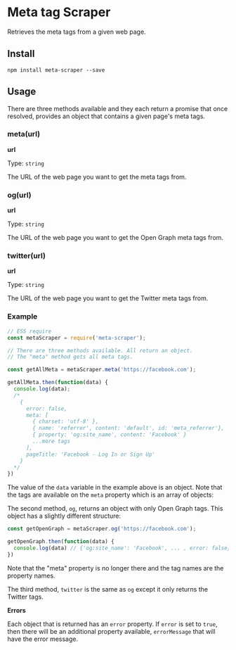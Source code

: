 # Meta tag Scraper
Retrieves the meta tags from a given web page.

## Install
```shell
npm install meta-scraper --save
```

## Usage
There are three methods available and they each return a promise that once resolved, provides an object that contains a given page's meta tags.

### meta(url)
**url**

Type: `string`

The URL of the web page you want to get the meta tags from.

### og(url)

**url**

Type: `string`

The URL of the web page you want to get the Open Graph meta tags from.

### twitter(url)

**url**

Type: `string`

The URL of the web page you want to get the Twitter meta tags from.

### Example
```javascript
// ES5 require
const metaScraper = require('meta-scraper');

// There are three methods available. All return an object. 
// The "meta" method gets all meta tags.

const getAllMeta = metaScraper.meta('https://facebook.com');

getAllMeta.then(function(data) {
  console.log(data);
  /*
    { 
      error: false,
      meta: [ 
        { charset: 'utf-8' },
        { name: 'referrer', content: 'default', id: 'meta_referrer'},
        { property: 'og:site_name', content: 'Facebook' }
        ...more tags
      ],
      pageTitle: 'Facebook - Log In or Sign Up'
    }
  */
})
```
The value of the `data` variable in the example above is an object. Note that the tags are available on the `meta` property which is an array of objects:

The second method, `og`, returns an object with only Open Graph tags. This object has a slightly different structure:
```javascript
const getOpenGraph = metaScraper.og('https://facebook.com');

getOpenGraph.then(function(data) {
  console.log(data) // {'og:site_name': 'Facebook', ... , error: false}
})
```
Note that the "meta" property is no longer there and the tag names are the property names.

The third method, `twitter` is the same as `og` except it only returns the Twitter tags.

**Errors**

Each object that is returned has an `error` property. If `error` is set to `true`, then there will be an additional property available, `errorMessage` that will have the error message.

